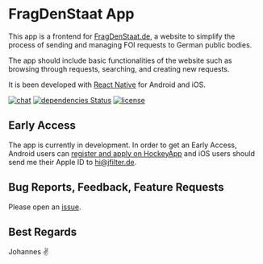 # FragDenStaat App

This app is a frontend for [FragDenStaat.de](https://fragdenstaat.de/), a website to simplify the process of sending and managing FOI requests to German public bodies.

The app should include basic functionalities of the website such as browsing through requests, searching, and creating new requests.

It is been developed with [React Native](https://facebook.github.io/react-native/) for Android and iOS.

[![chat](https://img.shields.io/badge/chat-on%20Slack-ad1457.svg?style=flat-square)](https://openknowledgegermany.slack.com/messages/frag-den-staat-app)
[![dependencies Status](https://david-dm.org/jfilter/frag-den-staat-app/status.svg?style=flat-square)](https://david-dm.org/jfilter/frag-den-staat-app)
[![license](https://img.shields.io/github/license/mashape/apistatus.svg?style=flat-square)](https://github.com/jfilter/frag-den-staat-app/blob/master/LICENSE)

## Early Access

The app is currently in development. In order to get an Early Access, Android users can [register and apply on HockeyApp](https://rink.hockeyapp.net/recruit/dfeb3c49543b4bafa5e2b6ba37641e63
) and iOS users should send me their Apple ID to hi@jfilter.de.

## Bug Reports, Feedback, Feature Requests

Please open an [issue](https://github.com/jfilter/frag-den-staat-app/issues).

## Best Regards

Johannes ✌️

